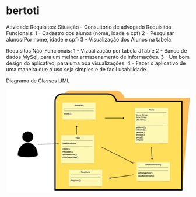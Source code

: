 # bertoti



Atividade Requisitos:
Situação - Consultorio de advogado
Requisitos Funcionais:
1 - Cadastro dos alunos (nome, idade e cpf)
2 - Pesquisar alunos(Por nome, idade e cpf)
3 - Visualização dos Alunos na tabela.



Requisitos Não-Funcionais:
1 - Vizualização por tabela JTable
2 - Banco de dados MySql, para um melhor armazenamento de informações.
3 - Um bom design do aplicativo, para uma boa visualizações.
4 - Fazer o aplicativo de uma maneira que o uso seja simples e de facil usabilidade.

Diagrama de Classes UML

![Diagrama de Classes](https://github.com/CarlosKB/bertoti/blob/main/Engenharia%201/Aluno.jpg)
